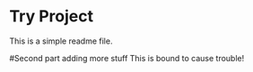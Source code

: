 # Try Project

This is a simple readme file.

#Second part
adding more stuff
This is bound to cause trouble!